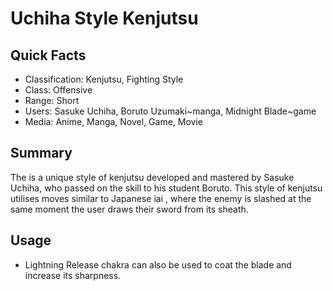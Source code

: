 # Uchiha Style Kenjutsu

## Quick Facts
- Classification: Kenjutsu, Fighting Style
- Class: Offensive
- Range: Short
- Users: Sasuke Uchiha, Boruto Uzumaki~manga, Midnight Blade~game
- Media: Anime, Manga, Novel, Game, Movie

## Summary
The is a unique style of kenjutsu developed and mastered by Sasuke Uchiha, who passed on the skill to his student Boruto. This style of kenjutsu utilises moves similar to Japanese iai , where the enemy is slashed at the same moment the user draws their sword from its sheath.

## Usage
- Lightning Release chakra can also be used to coat the blade and increase its sharpness.
